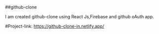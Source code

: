 ##github-clone

I am created github-clone using React Js,Firebase and github oAuth app.

 #Project-link: https://github-clone-in.netlify.app/
